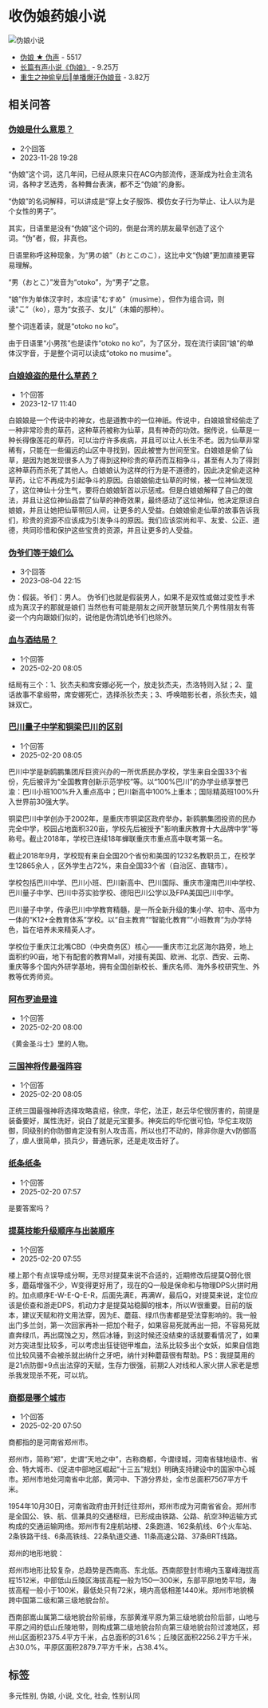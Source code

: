 # 收伪娘药娘小说

![伪娘小说](https://imagev2.xmcdn.com/storages/4fab-audiofreehighqps/6F/A2/CKwRIJEFA4mXAAArcgDePsCY.png)

- [伪娘 ★ 伪声](https://m.ximalaya.com/album/22239637) - 5517
- [长篇有声小说《伪娘》](https://m.ximalaya.com/album/202440) - 9.25万
- [重生之神偷皇后‖单播爆汗伪娘音](https://m.ximalaya.com/album/24790219) - 3.82万

## 相关问答

### [伪娘是什么意思？](https://m.ximalaya.com/ask/q11164796)
* 2个回答
* 2023-11-28 19:28

“伪娘”这个词，这几年间，已经从原来只在ACG内部流传，逐渐成为社会主流名词，各种才艺选秀，各种舞台表演，都不乏“伪娘”的身影。

“伪娘”的名词解释，可以讲成是“穿上女子服饰、模仿女子行为举止、让人以为是个女性的男子”。

其实，日语里是没有“伪娘”这个词的，倒是台湾的朋友最早创造了这个词。“伪”者，假，非真也。

日语里称呼这种现象，为“男の娘”（おとこのこ），这比中文“伪娘”更加直接更容易理解。

“男（おとこ）”发音为“otoko”，为“男子”之意。

“娘”作为单体汉字时，本应读“むすめ”（musime），但作为组合词，则读“こ”（ko），意为“女孩子、女儿”（未婚的那种）。

整个词连着读，就是“otoko no ko”。

由于日语里“小男孩”也是读作“otoko no ko”，为了区分，现在流行读回“娘”的单体汉字音，于是整个词可以读成“otoko no musime”。

### [白娘娘盗的是什么草药？](https://m.ximalaya.com/ask/q11540740)
* 1个回答
* 2023-12-17 11:40

白娘娘是一个传说中的神女，也是道教中的一位神祇。传说中，白娘娘曾经偷走了一种非常珍贵的草药，这种草药被称为仙草，具有神奇的功效。据传说，仙草是一种长得像莲花的草药，可以治疗许多疾病，并且可以让人长生不老。因为仙草非常稀有，只能在一些偏远的山区中寻找到，因此被誉为世间至宝。白娘娘是偷了仙草，是因为她发现很多人为了得到这种珍贵的草药而互相争斗，甚至有人为了得到这种草药而杀死了其他人。白娘娘认为这样的行为是不道德的，因此决定偷走这种草药，让它不再成为引起争斗的原因。白娘娘偷走仙草的时候，被一位神仙发现了，这位神仙十分生气，要将白娘娘斩首以示惩戒。但是白娘娘解释了自己的做法，并且让这位神仙品尝了仙草的神奇效果，最终感动了这位神仙，他决定原谅白娘娘，并且让她把仙草带回人间，让更多的人受益。白娘娘偷走仙草的故事告诉我们，珍贵的资源不应该成为引发争斗的原因。我们应该崇尚和平、友爱、公正、道德，共同珍惜和保护这些宝贵的资源，并且让更多的人受益。

### [伪爷们等于娘们么](https://m.ximalaya.com/ask/q9294905)
* 3个回答
* 2023-08-04 22:15

伪：假装。爷们：男人。 伪爷们也就是假装男人，如果不是双性或做过变性手术成为真汉子的那就是娘们 当然也有可能是朋友之间开肢慧玩笑几个男性朋友有答姿一个内向跟娘们似的，说他是伪清饥绝爷们也除外。

### [血与酒结局？](https://m.ximalaya.com/ask/q15038993)
* 1个回答
* 2025-02-20 08:05

结局有三个：1、狄杰夫和席安娜必死一个，放走狄杰夫，杰洛特则入狱；2、童话故事不拿缎带，席安娜死亡，选择杀狄杰夫；3、呼唤暗影长者，杀狄杰夫，姐妹双亡。

### [巴川量子中学和铜梁巴川的区别](https://m.ximalaya.com/ask/q15038992)
* 1个回答
* 2025-02-20 08:05

巴川中学是新鸥鹏集团斥巨资兴办的一所优质民办学校，学生来自全国33个省份，先后被评为“全国教育创新示范学校”等。以“100%巴川”的办学业绩享誉巴渝：巴川小班100%升入重点高中；巴川新高中100%上重本；国际精英班100%升入世界前30强大学。

铜梁巴川中学创办于2002年，是重庆市铜梁区政府举办，新鸥鹏集团投资的民办完全中学，校园占地面积320亩，学校先后被授予"影响重庆教育十大品牌中学"等称号。截止2018年，学校已连续18年蝉联重庆市重点高中联考第一名。

截止2018年9月，学校现有来自全国20个省份和美国的1232名教职员工，在校学生12865余人 ，区外学生占72%，来自全国33个省（自治区、直辖市）。

学校包括巴川中学、巴川小班、巴川新高中、巴川国际、重庆市潼南巴川中学校、巴川量子中学、巴川中芬实验学校、德阳巴川公学以及FPA美国巴川中学。

巴川量子中学，传承巴川中学教育精髓，是一所全新升级的集小学、初中、高中为一体的“K12+全教育体系”学校。以“自主教育”“智能化教育”“小班教育”为办学特色，旨在培养未来精英人才。

学校位于重庆江北嘴CBD（中央商务区）核心——重庆市江北区海尔路旁，地上面积约90亩，地下有配套的教育Mall，对接有美国、欧洲、北京、西安、云南、重庆等多个国内外研学基地，拥有全国创新校长、重庆名师、海外多校研究生、外教等优秀师资。

### [阿布罗迪是谁](https://m.ximalaya.com/ask/q15038989)
* 1个回答
* 2025-02-20 08:00

《黄金圣斗士》里的人物。

### [三国神将传最强阵容](https://m.ximalaya.com/ask/q15038988)
* 1个回答
* 2025-02-20 08:05

正统三国最强神将选择攻略袁绍，徐庶，华佗，法正，赵云华佗很厉害的，前提是装备要好，属性洗好，说白了就是元宝要多。神突后的华佗很可怕，华佗主攻防御，同级别的你防御肯定没有别人攻击高，所以也打不动的，除非你是大v防御高了，虐人很简单，损兵少，普通玩家，还是走攻击好了。

### [纸条纸条](https://m.ximalaya.com/ask/q15038986)
* 1个回答
* 2025-02-20 07:57

是要答案吗？

### [提莫技能升级顺序与出装顺序](https://m.ximalaya.com/ask/q15038984)
* 1个回答
* 2025-02-20 07:55

楼上那个有点误导成分啊，无尽对提莫来说不合适的，近期修改后提莫Q弱化很多，蘑菇增强不少，W变得更好用了，现在的Q一般是保命和与物理DPS火拼时用的。加点顺序E-W-E-Q-E-R，后面先满E，再满W，最后Q，对提莫来说，定位应该是侦查和游走DPS，机动力才是提莫站稳脚的根本，所以W很重要。目前的版本，建议天赋和符文用法穿，因为E、蘑菇、绿爪伤害都是受法穿影响的。我一般出门多兰剑，第一次回家再补一把加个鞋子，如果容易死就再出一把，不容易死就直奔绿爪，再出腐蚀之刃，然后冰锤，到这时候还没结束的话就要看情况了，如果对方突进型比较多，可以考虑出狂徒铠甲堆血，法系比较多出个女妖，如果自信跑位比较风骚不会被杀就出纳什之牙吧，纳什对种蘑菇很有帮助。PS：我提莫用的是21点防御+9点出法穿的天赋，生存力很强，前期2人对线和人家火拼人家老是想杀我发现杀不死，可以坑。

### [商都是哪个城市](https://m.ximalaya.com/ask/q15038980)
* 1个回答
* 2025-02-20 07:50

商都指的是河南省郑州市。

郑州市，简称“郑”，史谓“天地之中”，古称商都，今谓绿城，河南省辖地级市、省会、特大城市、《促进中部地区崛起“十三五”规划》明确支持建设中的国家中心城市。郑州市地处河南省中北部，黄河中、下游分界处，全市总面积7567平方千米。

1954年10月30日，河南省政府由开封迁往郑州，郑州市成为河南省省会。郑州市是全国公、铁、航、信兼具的交通枢纽，已形成由铁路、公路、航空3种运输方式构成的交通运输网络。郑州市有2座航站楼、2条跑道、162条航线、6个火车站、2条铁路干线、6条高铁线、22条轨道交通、11条高速公路、37条BRT线路。

郑州的地形地貌：

郑州市地形比较复杂，总趋势是西南高、东北低。西南部登封市境内玉寨峰海拔高程1512米，中部低山丘陵区海拔高程一般为150—300米，东部平原地势平坦，海拔高程一般小于100米，最低处只有72米，境内高低相差1440米。郑州市地貌横跨中国第二级和第三级地貌台阶。 

西南部嵩山属第二级地貌台阶前缘，东部黄淮平原为第三级地貌台阶后部，山地与平原之间的低山丘陵地带，则构成第二级地貌台阶向第三级地貌台阶过渡地区，郑州山区面积2375.4平方千米，占总面积的31.6%；丘陵区面积2256.2平方千米，占30.0%，平原区面积2879.7平方千米，占38.4%。

## 标签
多元性别, 伪娘, 小说, 文化, 社会, 性别认同